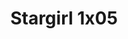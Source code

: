 ---
layout: episodios
title: "Stargirl 1x05"
url_serie_padre: 'stargirl/temporada-1'
category: 'series'
capitulo: 'yes'
anio: '2020'
prev: 'capitulo-4'
proximo: 'capitulo-6'
sandbox: allow-same-origin allow-forms
idioma: 'Subtitulado'
calidad: 'Full HD'
fuente: 'cueva'
reproductores_otros: ["https://gdriveplayer.me/embed2.php?link=rRSsjl8m0a5MYMu4gHPtxQkQAC%252Fh%252BuC0k5lGcNDsOEDUTE48HnmX%252FrzLJkVq33I5g%252BhrGlv%252BviJXwtUsqh9pzGVsIha5WsvNwpRN%252FXv245oUB8%252B%252B0Af9Hv%252BPlyxSKL3AuYkg9wz%252FdnEFpTOD2Nd9B9GAZvOD9ycxZhwBUzRV1EGZn56BI6WJ%252BGcDJyJwl5sPyQEa9V9f3TwFE6T8zZRLzT","Subtitulado","https://gdriveplayer.me/embed2.php?link=k3oUbTPnRHJA02c0b0JfJQJU1n5fp86gOYCCvuEPUVgYg%252BHAu76MXk2Er7g45OkBR82NdUGqdqeMAzpSr2%252F7L%252F3gxJl65Q8qn0sVJYGM9rGhRKFzbHDtb4yfrASuGHSHCgdF283OWBG%252BJ4vG9L1GINcMvrs0k0%252FoM%252B0qEuNMG9GDkqjB7iE1N2AZUkpHTeKPMILiXzM5fhXFnzeOYihH0G","Subtitulado","https://mstream.press/gwv47v5q7i70","Subtitulado"]
reproductores_fembed: ["https://evoload.io/e/pgf7H0LXNVAl6J","Subtitulado","https://feurl.com/v/qg845bee7q35jxw","Subtitulado","https://feurl.com/v/np6jgc22ng1dk4-","Subtitulado"]
reproductor: fembed
clasificacion: '+10'
tags:
- Ciencia-Ficcion
---